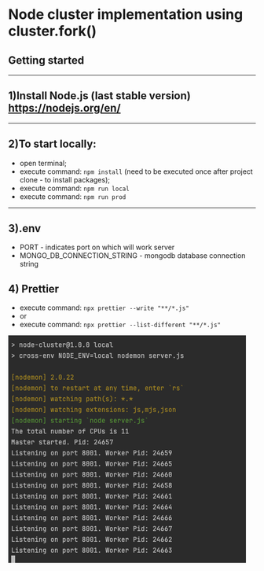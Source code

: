 # Node cluster implementation using cluster.fork()

## Getting started

---

## 1)Install Node.js (last stable version) https://nodejs.org/en/

---

## 2)To start locally:

- open terminal;
- execute command: `npm install` (need to be executed once after project clone - to install packages);
- execute command: `npm run local`
- execute command: `npm run prod`
---

## 3).env

- PORT - indicates port on which will work server
- MONGO_DB_CONNECTION_STRING - mongodb database connection string

## 4) Prettier 
- execute command: ```npx prettier --write "**/*.js"```
- or 
- execute command: ```npx prettier --list-different "**/*.js"```

![example.png](example.png)
